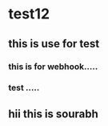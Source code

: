 # test12
## this is use for test
### this is for webhook.....
### test .....
## hii this is sourabh
